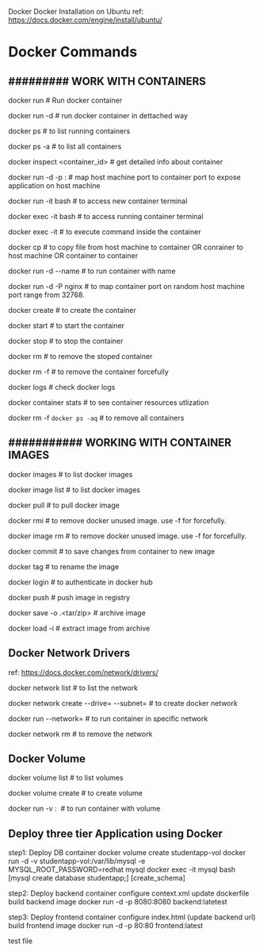 Docker
Docker Installation on Ubuntu
ref: https://docs.docker.com/engine/install/ubuntu/

# Docker Commands
## ######### WORK WITH CONTAINERS #############

docker run <docker-image>   # Run docker container

docker run -d <docker-image>    # run docker container in dettached way

docker ps   # to list running containers

docker ps -a    # to list all containers

docker inspect <container_id>   # get detailed info about container

docker run -d -p <host-port>:<container-port> <docker-image>    # map host machine port 
to container port to expose application on host machine

docker run -it <docker-image> bash  # to access new container terminal 

docker exec -it <container-id> bash     # to access running container terminal

docker exec -it <container-id> <command>    # to execute command inside the container

docker cp <source> <destination>    # to copy file from host machine to container OR conrainer to host machine OR container to container

docker run -d --name <container-name> <docker-image>    # to run container with name

docker run -d -P nginx  # to map container port on random host machine port range from 32768.

docker create <docker-image>    # to create the container

docker start <container-id>     # to start the container

docker stop <container-id>      # to stop the container

docker rm <container-id>    # to remove the stoped container

docker rm -f <container-id>    # to remove the container forcefully

docker logs <container-id>  # check docker logs

docker container stats      # to see container resources utlization

docker rm -f `docker ps -aq`   # to remove all containers

## ########### WORKING WITH CONTAINER IMAGES ###########

docker images   # to list docker images

docker image list   # to list docker images

docker pull <IMAGE-NAME>    # to pull docker image

docker rmi <image-name>     # to remove docker unused image. use -f for forcefully.

docker image rm <image-name>    # to remove docker unused image. use -f for forcefully.

docker commit <container-id>    # to save changes from container to new image

docker tag <image-id> <new-image-name>  # to rename the image

docker login    # to authenticate in docker hub

docker push <repo-name>     # push image in registry

docker save -o <file-name>.<tar/zip> <image-id>     # archive image

docker load -i <file-name>              # extract image from archive

## Docker Network Drivers
ref: https://docs.docker.com/network/drivers/

docker network list     # to list the network

docker network create --drive=<driver> --subnet=<subnet-cidr> <network-name>    # to create docker network

docker run --network=<network-name> <image-name>    # to run container in specific network

docker network rm <network-name>    # to remove the network

## Docker Volume

docker volume list      # to list volumes

docker volume create <vol-name>     # to create volume

docker run -v <vol-name>:<mount-path> <image>   # to run container with volume

## Deploy three tier Application using Docker

step1: Deploy DB container
docker volume create studentapp-vol
docker run -d -v studentapp-vol:/var/lib/mysql -e MYSQL_ROOT_PASSWORD=redhat mysql
docker exec -it mysql bash [mysql create database studentapp;] [create_schema]

step2: Deploy backend container
configure context.xml
update dockerfile
build backend image
docker run -d -p 8080:8080 backend:latetest

step3: Deploy frontend container
configure index.html (update backend url)
build frontend image
docker run -d -p 80:80 frontend:latest
 
test file 
